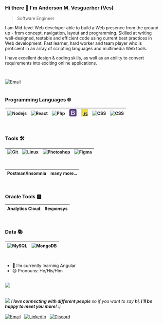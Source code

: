 ### Hi there 👋 I'm [Anderson M. Vesguerber (Ves)](https://www.linkedin.com/in/anderson-ves)

> Software Engineer

<div>
 <p>
I am Mid-level Web developer able to build a Web presence from the ground up - from concept, navigation, layout and programming. Skilled at writing well-designed, testable and efficient code using current best practices in Web development. Fast learner, hard worker and team player who is proficient in an array of scripting languages and multimedia Web tools.

I have excellent design & coding skills, as well as an ability to convert requirements into exciting online applications.

</p>
</div>
<br>

<a target="_blank" href="mailto:andersonvesg@gmail.com"><img alt="Email" src="https://img.shields.io/badge/andersonvesg@gmail.com-grey?style=for-the-badge&logo=gmail"></a>
<br>
<br>

### Programming Languages 🌐

| <img src="https://cdn.jsdelivr.net/gh/devicons/devicon/icons/nodejs/nodejs-plain-wordmark.svg" alt="Nodejs" width="49"> | <img src="https://cdn.jsdelivr.net/gh/devicons/devicon/icons/react/react-original.svg" alt="React" width="34"> | <img src="https://cdn.jsdelivr.net/gh/devicons/devicon/icons/php/php-original.svg" alt="Php" width="42"> | <img src="https://raw.githubusercontent.com/github/explore/80688e429a7d4ef2fca1e82350fe8e3517d3494d/topics/bootstrap/bootstrap.png" alt="Bootstrap" width="24"> | <img src="https://raw.githubusercontent.com/github/explore/80688e429a7d4ef2fca1e82350fe8e3517d3494d/topics/javascript/javascript.png" alt="JS" width="24"> | <img src="https://cdn.jsdelivr.net/gh/devicons/devicon/icons/css3/css3-original.svg" alt="CSS" width="30"> | <img src="https://cdn.jsdelivr.net/gh/devicons/devicon/icons/python/python-original.svg" alt="CSS" width="30"> |
| ----------------------------------------------------------------------------------------------------------------------- | ------------------------------------------------------------------------------------------------------------ | -------------------------------------------------------------------------------------------------------- | --------------------------------------------------------------------------------------------------------------------------------------------------------------- | ---------------------------------------------------------------------------------------------------------------------------------------------------------- | ---------------------------------------------------------------------------------------------------------- | ---------------------------------------------------------------------------------------------------------- |

<br>

### Tools 🛠️

| <img alt="Git" src="https://cdn.jsdelivr.net/gh/devicons/devicon/icons/git/git-original.svg" width="32"> | <img src="https://cdn.jsdelivr.net/gh/devicons/devicon/icons/linux/linux-original.svg" alt="Linux" width="32"> | <img src="https://cdn.jsdelivr.net/gh/devicons/devicon/icons/photoshop/photoshop-line.svg" alt="Photoshop" width="32"> | <img src="https://cdn.jsdelivr.net/gh/devicons/devicon/icons/figma/figma-original.svg" alt="Figma" width="32"> |
---------------------------------------------------------------------------------------------------------------- | ----------------------------------------------------------------------------------------------------------------- | ---------------- | ------------ |

<br>

| Postman/Insomnia | many more... | 
---------------- | ------------ |
<br>

### Oracle Tools 🅾️

| Analytics Cloud | Responsys |
| --------------- | --------- |

<br>

### Data 📚

| <img src="https://cdn.jsdelivr.net/gh/devicons/devicon/icons/mysql/mysql-original.svg" alt="MySQL" width="32"> | <img src="https://cdn.jsdelivr.net/gh/devicons/devicon/icons/mongodb/mongodb-original.svg" alt="MongoDB" width="32"> |
| ----------------------------------------------------------------------------------------------------------------- | --------------------------------------------------------------------------------------------------------------------- |

<br>

- 🌱 I’m currently learning Angular
- 😄 Pronouns: He/His/Him
  <br>

<br/>
  <img height="180em" src="https://github-readme-stats.vercel.app/api/top-langs/?username=AndersonVes&theme=buefy&layout=compact" />
<br/>
<br>

<img src="https://media.giphy.com/media/LnQjpWaON8nhr21vNW/giphy.gif" width="60"> <em><b>I love connecting with different people</b> so if you want to say <b>hi, I'll be happy to meet you more!</b> :)</em>
<br>
<br/>
<a target="_blank" href="mailto:andersonvesg@gmail.com"><img alt="Email" src="https://img.shields.io/badge/EMAIL-andersonvesg@gmail.com-blue?style=for-the-badge&logo=gmail"></a> &nbsp; <a target="_blank" href="https://www.linkedin.com/in/AndersonVes/"><img alt="LinkedIn" src="https://img.shields.io/badge/linkedin-Anderson%20Vesguerber-blue?style=for-the-badge&logo=linkedin"></a> &nbsp; 
<a target="_blank" href="https://discordapp.com/users/289246487613931520"><img alt="Discord" src="https://img.shields.io/badge/discord-vesgoburger%230882-blue?style=for-the-badge&logo=discord"></a>

<br>
<br>
<br>
